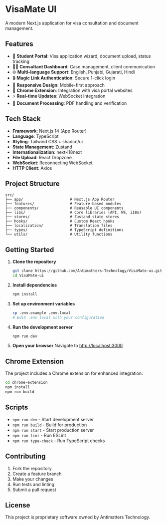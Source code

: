 # VisaMate UI

A modern Next.js application for visa consultation and document management.

## Features

- 🎯 **Student Portal**: Visa application wizard, document upload, status tracking
- 👨‍💼 **Consultant Dashboard**: Case management, client communication
- 🌐 **Multi-language Support**: English, Punjabi, Gujarati, Hindi
- 🔒 **Magic Link Authentication**: Secure 1-click login
- 📱 **Responsive Design**: Mobile-first approach
- 🔌 **Chrome Extension**: Integration with visa portal websites
- ⚡ **Real-time Updates**: WebSocket integration
- 📄 **Document Processing**: PDF handling and verification

## Tech Stack

- **Framework**: Next.js 14 (App Router)
- **Language**: TypeScript
- **Styling**: Tailwind CSS + shadcn/ui
- **State Management**: Zustand
- **Internationalization**: next-i18next
- **File Upload**: React Dropzone
- **WebSocket**: Reconnecting WebSocket
- **HTTP Client**: Axios

## Project Structure

```
src/
├── app/                     # Next.js App Router
├── features/                # Feature-based modules
├── components/              # Reusable UI components
├── libs/                    # Core libraries (API, WS, i18n)
├── stores/                  # Zustand state stores
├── hooks/                   # Custom React hooks
├── localization/            # Translation files
├── types/                   # TypeScript definitions
└── utils/                   # Utility functions
```

## Getting Started

1. **Clone the repository**
   ```bash
   git clone https://github.com/Antimatters-Technology/VisaMate-ui.git
   cd VisaMate-ui
   ```

2. **Install dependencies**
   ```bash
   npm install
   ```

3. **Set up environment variables**
   ```bash
   cp .env.example .env.local
   # Edit .env.local with your configuration
   ```

4. **Run the development server**
   ```bash
   npm run dev
   ```

5. **Open your browser**
   Navigate to [http://localhost:3000](http://localhost:3000)

## Chrome Extension

The project includes a Chrome extension for enhanced integration:

```bash
cd chrome-extension
npm install
npm run build
```

## Scripts

- `npm run dev` - Start development server
- `npm run build` - Build for production
- `npm run start` - Start production server
- `npm run lint` - Run ESLint
- `npm run type-check` - Run TypeScript checks

## Contributing

1. Fork the repository
2. Create a feature branch
3. Make your changes
4. Run tests and linting
5. Submit a pull request

## License

This project is proprietary software owned by Antimatters Technology. 